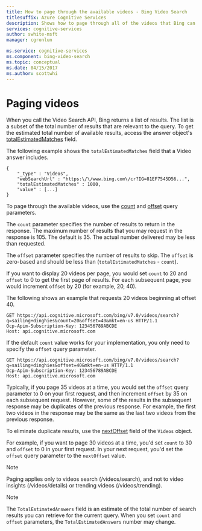 ```yaml
---
title: How to page through the available videos - Bing Video Search
titlesuffix: Azure Cognitive Services
description: Shows how to page through all of the videos that Bing can return.
services: cognitive-services
author: swhite-msft
manager: cgronlun

ms.service: cognitive-services
ms.component: bing-video-search
ms.topic: conceptual
ms.date: 04/15/2017
ms.author: scottwhi
---
```


# Paging videos

When you call the Video Search API, Bing returns a list of results. The list is a subset of the total number of results that are relevant to the query. To get the estimated total number of available results, access the answer object's [totalEstimatedMatches](https://docs.microsoft.com/rest/api/cognitiveservices/bing-video-api-v7-reference#videos-totalestimatedmatches) field.  
  
The following example shows the `totalEstimatedMatches` field that a Video answer includes.  
  
```  
{
    "_type" : "Videos",
    "webSearchUrl" : "https:\/\/www.bing.com\/cr?IG=81EF7545D56...",
    "totalEstimatedMatches" : 1000,
    "value" : [...]
}  
```  
  
To page through the available videos, use the [count](https://docs.microsoft.com/rest/api/cognitiveservices/bing-video-api-v7-reference#count) and [offset](https://docs.microsoft.com/rest/api/cognitiveservices/bing-video-api-v7-reference#offset) query parameters.  
  
The `count` parameter specifies the number of results to return in the response. The maximum number of results that you may request in the response is 105. The default is 35. The actual number delivered may be less than requested.

The `offset` parameter specifies the number of results to skip. The `offset` is zero-based and should be less than (`totalEstimatedMatches` - `count`).  
  
If you want to display 20 videos per page, you would set `count` to 20 and `offset` to 0 to get the first page of results. For each subsequent page, you would increment `offset` by 20 (for example, 20, 40).  

The following shows an example that requests 20 videos beginning at offset 40.  
  
```  
GET https://api.cognitive.microsoft.com/bing/v7.0/videos/search?q=sailing+dinghies&count=20&offset=40&mkt=en-us HTTP/1.1  
Ocp-Apim-Subscription-Key: 123456789ABCDE  
Host: api.cognitive.microsoft.com  
```  

If the default `count` value works for your implementation, you only need to specify the `offset` query parameter.  
  
```  
GET https://api.cognitive.microsoft.com/bing/v7.0/videos/search?q=sailing+dinghies&offset=40&mkt=en-us HTTP/1.1  
Ocp-Apim-Subscription-Key: 123456789ABCDE  
Host: api.cognitive.microsoft.com  
```  

Typically, if you page 35 videos at a time, you would set the `offset` query parameter to 0 on your first request, and then increment `offset` by 35 on each subsequent request. However, some of the results in the subsequent response may be duplicates of the previous response. For example, the first two videos in the response may be the same as the last two videos from the previous response.

To eliminate duplicate results, use the [nextOffset](https://docs.microsoft.com/rest/api/cognitiveservices/bing-video-api-v7-reference#videos-nextoffset) field of the `Videos` object.

For example, if you want to page 30 videos at a time, you'd set `count` to 30 and `offset` to 0 in your first request. In your next request, you'd set the `offset` query parameter to the `nextOffset` value.


> [!NOTE]
> Paging applies only to videos search (/videos/search), and not to video insights (/videos/details) or trending videos (/videos/trending).

> [!NOTE]
> The `TotalEstimatedAnswers` field is an estimate of the total number of search results you can retrieve for the current query.  When you set `count` and `offset` parameters, the `TotalEstimatedAnswers` number may change. 